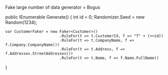 Fake large number of data generator = Bogus

public IEnumerable<Customer> Generate()
{
    int id = 0;
    Randomizer.Seed = new Random(1234);

    var CustomerFaker = new Faker<Customer>()
                            .RuleFor(t => t.CustomerId, f => "T" + (++id))
                            .RuleFor(t => t.CompanyName, f => f.Company.CompanyName())
                            .RuleFor(t => t.Address, f => f.Addresses.StreetAddresses())
                            .RuleFor(t => t.Name, f => f.Name.FullName()
}